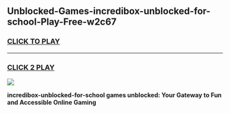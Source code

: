
## Unblocked-Games-incredibox-unblocked-for-school-Play-Free-w2c67
<h3>
<a href="https://premium76.site?title=incredibox-unblocked-for-school&ref=18A1">CLICK TO PLAY</a></h3>
<hr>

<h3>
<a href="https://premium76.site?title=incredibox-unblocked-for-school&ref=18A1">CLICK 2 PLAY</a>
  
</h3>

<a href="https://premium76.site?title=incredibox-unblocked-for-school&ref=18A1"><img src="https://clearcache.store/games.png"></a>


**incredibox-unblocked-for-school games unblocked: Your Gateway to Fun and Accessible Online Gaming**
